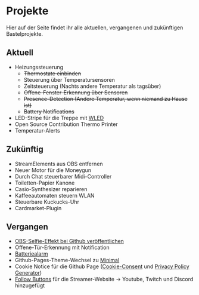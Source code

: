 # Projekte

Hier auf der Seite findet ihr alle aktuellen, vergangenen und zukünftigen Bastelprojekte.

## Aktuell
- Heizungssteuerung
    - ~~Thermostate einbinden~~
    - Steuerung über Temperatursensoren
    - Zeitsteuerung (Nachts andere Temperatur als tagsüber)
    - ~~Offene-Fenster-Erkennung über Sensoren~~
    - ~~Presence-Detection (Andere Temperatur, wenn niemand zu Hause ist)~~
    - ~~Battery Notifications~~
- LED-Stripe für die Treppe mit [WLED](https://kno.wled.ge/)
- Open Source Contribution Thermo Printer
- Temperatur-Alerts

## Zukünftig
- StreamElements aus OBS entfernen
- Neuer Motor für die Moneygun
- Durch Chat steuerbarer Midi-Controller
- Toiletten-Papier Kanone
- Casio-Synthesizer reparieren
- Kaffeeautomaten steuern WLAN
- Steuerbare Kuckucks-Uhr
- Cardmarket-Plugin

## Vergangen
- [OBS-Selfie-Effekt bei Github veröffentlichen](https://github.com/einfloh/polaroid-obs-plugin)
- Offene-Tür-Erkennung mit Notification
- [Batteriealarm](https://community.home-assistant.io/t/low-battery-level-detection-notification-for-all-battery-sensors/258664)
- Github-Pages-Theme-Wechsel zu [Minimal](https://github.com/pages-themes/minimal)
- Cookie Notice für die Github Page ([Cookie-Consent](https://jekyllcodex.org/without-plugin/cookie-consent/) und [Privacy Policy Generator](https://free-privacy-policy-generator.digitalmalayali.in/))
- [Follow Buttons](https://jekyllcodex.org/without-plugin/follow-buttons/) für die Streamer-Website -> Youtube, Twitch und Discord hinzugefügt
